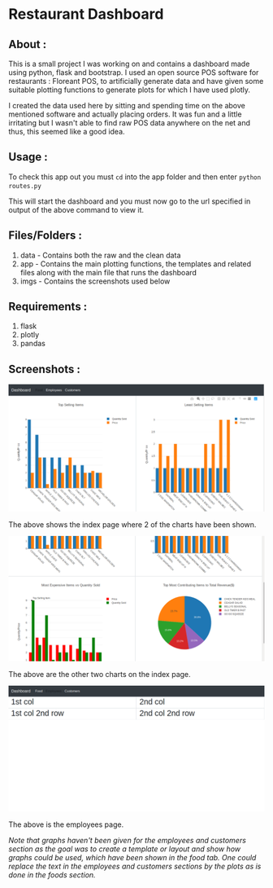 # Restaurant Dashboard

## About :

This is a small project I was working on and contains a 
dashboard made using python, flask and bootstrap. I used an open 
source POS software for restaurants : Floreant POS, to artificially
generate data and have given some suitable plotting functions to
generate plots for which I have used plotly. 

I created the data used here by sitting and spending time on the above
mentioned software and actually placing orders. It was fun and a 
little irritating but I wasn't able to find raw POS data anywhere on 
the net and thus, this seemed like a good idea.

## Usage :

To check this app out you must `cd` into the app folder and then 
enter `python routes.py`

This will start the dashboard and you must now go to the url 
specified in output of the above command to view it.

## Files/Folders :

1. data - Contains both the raw and the clean data
2. app - Contains the main plotting functions, the templates and
 related files along with the main file that runs the dashboard
3. imgs - Contains the screenshots used below

## Requirements :

1. flask
2. plotly
3. pandas

## Screenshots :

![yo](https://github.com/beatboxerish/mini_projects/blob/master/restaurant_dashboard/imgs/dashboard_1.png)

The above shows the index page where 2 of the charts have been shown.

![woooho](https://github.com/beatboxerish/mini_projects/blob/master/restaurant_dashboard/imgs/dashboard_2.png)

The above are the other two charts on the index page.

![woooho](https://github.com/beatboxerish/mini_projects/blob/master/restaurant_dashboard/imgs/dashboard_3.png)

The above is the employees page.

*Note that graphs haven't been given for the employees and customers
section as the goal was to create a template or layout and show how 
graphs could be used, which have been shown in the food tab. One 
could replace the text in the employees and customers sections by 
the plots as is done in the foods section.*
